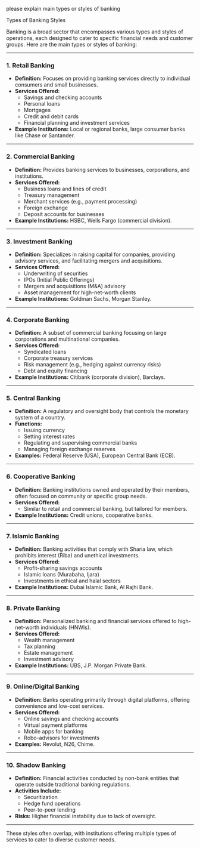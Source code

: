 please explain main types or styles of banking

Types of Banking Styles

Banking is a broad sector that encompasses various types and styles of operations, each designed to cater to specific financial needs and customer groups. Here are the main types or styles of banking:

---

### 1. **Retail Banking**
   - **Definition:** Focuses on providing banking services directly to individual consumers and small businesses.
   - **Services Offered:**
     - Savings and checking accounts
     - Personal loans
     - Mortgages
     - Credit and debit cards
     - Financial planning and investment services
   - **Example Institutions:** Local or regional banks, large consumer banks like Chase or Santander.

---

### 2. **Commercial Banking**
   - **Definition:** Provides banking services to businesses, corporations, and institutions.
   - **Services Offered:**
     - Business loans and lines of credit
     - Treasury management
     - Merchant services (e.g., payment processing)
     - Foreign exchange
     - Deposit accounts for businesses
   - **Example Institutions:** HSBC, Wells Fargo (commercial division).

---

### 3. **Investment Banking**
   - **Definition:** Specializes in raising capital for companies, providing advisory services, and facilitating mergers and acquisitions.
   - **Services Offered:**
     - Underwriting of securities
     - IPOs (Initial Public Offerings)
     - Mergers and acquisitions (M&A) advisory
     - Asset management for high-net-worth clients
   - **Example Institutions:** Goldman Sachs, Morgan Stanley.

---

### 4. **Corporate Banking**
   - **Definition:** A subset of commercial banking focusing on large corporations and multinational companies.
   - **Services Offered:**
     - Syndicated loans
     - Corporate treasury services
     - Risk management (e.g., hedging against currency risks)
     - Debt and equity financing
   - **Example Institutions:** Citibank (corporate division), Barclays.

---

### 5. **Central Banking**
   - **Definition:** A regulatory and oversight body that controls the monetary system of a country.
   - **Functions:**
     - Issuing currency
     - Setting interest rates
     - Regulating and supervising commercial banks
     - Managing foreign exchange reserves
   - **Examples:** Federal Reserve (USA), European Central Bank (ECB).

---

### 6. **Cooperative Banking**
   - **Definition:** Banking institutions owned and operated by their members, often focused on community or specific group needs.
   - **Services Offered:**
     - Similar to retail and commercial banking, but tailored for members.
   - **Example Institutions:** Credit unions, cooperative banks.

---

### 7. **Islamic Banking**
   - **Definition:** Banking activities that comply with Sharia law, which prohibits interest (Riba) and unethical investments.
   - **Services Offered:**
     - Profit-sharing savings accounts
     - Islamic loans (Murabaha, Ijara)
     - Investments in ethical and halal sectors
   - **Example Institutions:** Dubai Islamic Bank, Al Rajhi Bank.

---

### 8. **Private Banking**
   - **Definition:** Personalized banking and financial services offered to high-net-worth individuals (HNWIs).
   - **Services Offered:**
     - Wealth management
     - Tax planning
     - Estate management
     - Investment advisory
   - **Example Institutions:** UBS, J.P. Morgan Private Bank.

---

### 9. **Online/Digital Banking**
   - **Definition:** Banks operating primarily through digital platforms, offering convenience and low-cost services.
   - **Services Offered:**
     - Online savings and checking accounts
     - Virtual payment platforms
     - Mobile apps for banking
     - Robo-advisors for investments
   - **Examples:** Revolut, N26, Chime.

---

### 10. **Shadow Banking**
   - **Definition:** Financial activities conducted by non-bank entities that operate outside traditional banking regulations.
   - **Activities Include:**
     - Securitization
     - Hedge fund operations
     - Peer-to-peer lending
   - **Risks:** Higher financial instability due to lack of oversight.

---

These styles often overlap, with institutions offering multiple types of services to cater to diverse customer needs.
